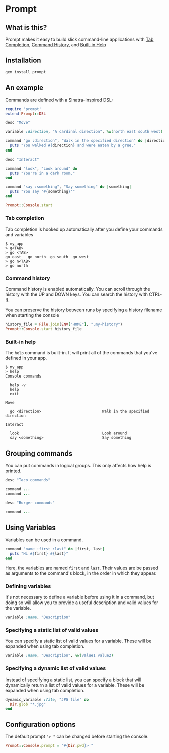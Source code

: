 # Prompt

## What is this?

Prompt makes it easy to build slick command-line applications with [Tab Completion](#tabcompletion), [Command History](#commandhistory), and [Built-in Help](#built-inhelp)

## Installation

    gem install prompt

## An example

Commands are defined with a Sinatra-inspired DSL:

```ruby
require 'prompt'
extend Prompt::DSL

desc "Move"

variable :direction, "A cardinal direction", %w(north east south west)

command "go :direction", "Walk in the specified direction" do |direction|
  puts "You walked #{direction} and were eaten by a grue."
end

desc "Interact"

command "look", "Look around" do
  puts "You're in a dark room."
end

command "say :something", "Say something" do |something|
  puts "You say '#{something}'"
end

Prompt::Console.start
```

### Tab completion

Tab completion is hooked up automatically after you define your commands and variables

    $ my_app
    > g<TAB>
    > go <TAB>
    go east   go north  go south  go west
    > go n<TAB>
    > go north

### Command history

Command history is enabled automatically.  You can scroll through the history with the UP and DOWN keys.  You can search the history with CTRL-R.

You can preserve the history between runs by specifying a history filename when starting the console

```ruby
history_file = File.join(ENV["HOME"], ".my-history")
Prompt::Console.start history_file
```


### Built-in help

The `help` command is built-in.  It will print all of the commands that you've defined in your app.

    $ my_app
    > help
    Console commands

      help -v
      help
      exit

    Move

      go <direction>                           Walk in the specified direction

    Interact

      look                                     Look around
      say <something>                          Say something

## Grouping commands

You can put commands in logical groups.  This only affects how help is printed.

```ruby
desc "Taco commands"

command ...
command ...

desc "Burger commands"

command ...
```

## Using Variables

Variables can be used in a command.

```ruby
command "name :first :last" do |first, last|
  puts "Hi #{first} #{last}"
end
```

Here, the variables are named `first` and `last`.  Their values are be passed as arguments to the command's block, in the order in which they appear.

### Defining variables

It's not necessary to define a variable before using it in a command, but doing so will allow you to provide a useful description and valid values for the variable.

```ruby
variable :name, "Description"
```

### Specifying a static list of valid values

You can specify a static list of valid values for a variable.  These will be expanded when using tab completion.

```ruby
variable :name, "Description", %w(value1 value2)
```

### Specifying a dynamic list of valid values

Instead of specifying a static list, you can specify a block that will dynamically return a list of valid values for a variable.  These will be expanded when using tab completion.  

```ruby
dynamic_variable :file, "JPG file" do
  Dir.glob "*.jpg"
end
```

## Configuration options

The default prompt `"> "` can be changed before starting the console.

```ruby
Prompt::Console.prompt = "#{Dir.pwd}> "
```
